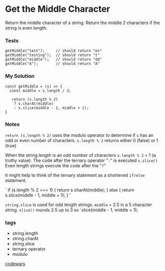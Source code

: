 # Get the Middle Character

Return the middle character of a string. Return the middle 2 characters if the string is even length.

### Tests

```
getMiddle("test");     // should return "es"
getMiddle("testing");  // should return "t"
getMiddle("middle");   // should return "dd"
getMiddle("A");        // should return "A"
```

### My Solution
```
const getMiddle = (s) => {
  const middle = s.length / 2;
  
   return (s.length % 2) 
    ? s.charAt(middle)
    : s.slice(middle - 1, middle + 1);
}
```

### Notes

`return (s.length % 2)` uses the modulo operator to determine if `s` has an odd or even number of characters.  `s.length % 2` returns either 0 (false) or 1 (true)

When the string length is an odd number of characters `s.length % 2` = 1 (a truthy value). The code after the ternary operator "`:`" is executed `s.slice()` Even length strings execute the code after the "`?`"

It might help to think of the ternary statement as a shortened `if/else` statement.


`
if (s.length % 2 === 1) {
  return s.charAt(middle);
} else {
  return s.slice(middle - 1, middle + 1);
}
'

`string.slice` is used for odd length strings. `middle` = 2.5 in a 5 character string. `slice()` rounds 2.5 up to 3 so `slice(middle - 1, middle + 1);

### tags
 * string.length
 * string.charAt
 * string.slice
 * ternary operator
 * modulo


[codewars](http://www.codewars.com/kata/get-the-middle-character/train/javascript)